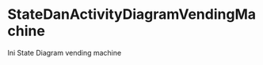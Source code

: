 StateDanActivityDiagramVendingMachine
=====================================

Ini State Diagram vending machine
